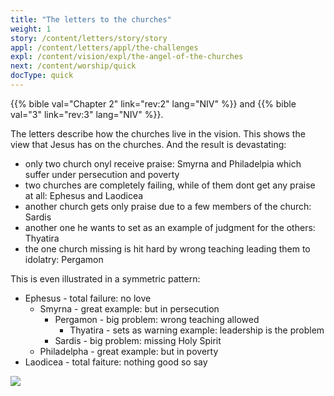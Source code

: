 ```yaml
---
title: "The letters to the churches"
weight: 1
story: /content/letters/story/story
appl: /content/letters/appl/the-challenges
expl: /content/vision/expl/the-angel-of-the-churches
next: /content/worship/quick
docType: quick
---
```


{{% bible val="Chapter 2" link="rev:2" lang="NIV" %}} and {{% bible val="3" link="rev:3" lang="NIV" %}}.

The letters describe how the churches live in the vision. This shows the view that Jesus has on the churches. And the result is devastating:
- only two church onyl receive praise: Smyrna and Philadelpia which suffer under persecution and poverty
- two churches are completely failing, while of them dont get any praise at all: Ephesus and Laodicea
- another church gets only praise due to a few members of the church: Sardis
- another one he wants to set as an example of judgment for the others: Thyatira
- the one church missing is hit hard by wrong teaching leading them to idolatry: Pergamon

This is even illustrated in a symmetric pattern:
- Ephesus - total failure: no love
    - Smyrna - great example: but in persecution
        - Pergamon - big problem: wrong teaching allowed
            - Thyatira - sets as warning example: leadership is the problem
        - Sardis - big problem: missing Holy Spirit
    - Philadelpha - great example: but in poverty
- Laodicea - total faiture: nothing good so say

![](/images/Churches_en.jpg)
